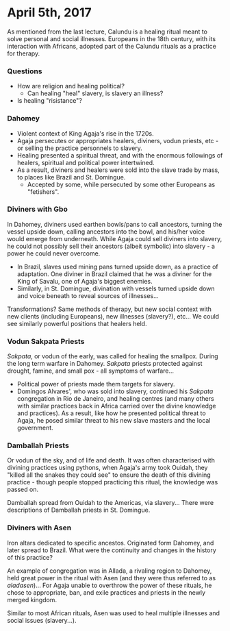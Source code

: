 April 5th, 2017
===============

As mentioned from the last lecture, Calundu is a healing ritual meant to solve personal and social illnesses. Europeans in the 18th century, with its interaction with Africans, adopted part of the Calundu rituals as a practice for therapy.

### Questions

- How are religion and healing political?
  - Can healing "heal" slavery, is slavery an illness?
- Is healing "risistance"?

### Dahomey

- Violent context of King Agaja's rise in the 1720s.
- Agaja persecutes or appropriates healers, diviners, vodun priests, etc - or selling the practice personnels to slavery.
- Healing presented a spiritual threat, and with the enormous followings of healers, spiritual and political power intertwined.
- As a result, diviners and healers were sold into the slave trade by mass, to places like Brazil and St. Domingue.
  - Accepted by some, while persecuted by some other Europeans as "fetishers".

### Diviners with Gbo

In Dahomey, diviners used earthen bowls/pans to call ancestors, turning the vessel upside down, calling ancestors into the bowl, and his/her voice would emerge from underneath. While Agaja could sell diviners into slavery, he could not possibly sell their ancestors (albeit symbolic) into slavery - a power he could never overcome.

- In Brazil, slaves used mining pans turned upside down, as a practice of adaptation. One diviner in Brazil claimed that he was a diviner for the King of Savalu, one of Agaja's biggest enemies.
- Similarly, in St. Domingue, divination with vessels turned upside down and voice beneath to reveal sources of illnesses...

Transformations? Same methods of therapy, but new social context with new clients (including Europeans), new illnesses (slavery?), etc... We could see similarly powerful positions that healers held.

### Vodun Sakpata Priests

*Sakpata*, or vodun of the early, was called for healing the smallpox. During the long term warfare in Dahomey. *Sakpata* priests protected against drought, famine, and small pox - all symptoms of warfare...

- Political power of priests made them targets for slavery.
- Domingos Alvares', who was sold into slavery, continued his *Sakpata* congregation in Rio de Janeiro, and healing centres (and many others with similar practices back in Africa carried over the divine knowledge and practices). As a result, like how he presented political threat to Agaja, he posed similar threat to his new slave masters and the local government.

### Damballah Priests

Or vodun of the sky, and of life and death. It was often characterised with divining practices using pythons, when Agaja's army took Ouidah, they "killed all the snakes they could see" to ensure the death of this divining practice - though people stopped practicing this ritual, the knowledge was passed on.

Damballah spread from Ouidah to the Americas, via slavery... There were descriptions of Damballah priests in St. Domingue.

### Diviners with Asen

Iron altars dedicated to specific ancestos. Originated form Dahomey, and later spread to Brazil. What were the continuity and changes in the history of this practice?

An example of congregation was in Allada, a rivaling region to Dahomey, held great power in the ritual with Asen (and they were thus referred to as *aladasen*)... For Agaja unable to overthrow the power of these rituals, he chose to appropriate, ban, and exile practices and priests in the newly merged kingdom.

Similar to most African rituals, Asen was used to heal multiple illnesses and social issues (slavery...).

